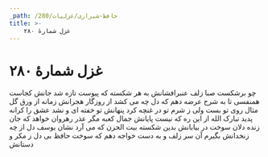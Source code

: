 ```yaml
---
_path: /حافظ-شیرازی/غزلیات/280
title: >-
    غزل شمارهٔ ۲۸۰
---
```

# غزل شمارهٔ ۲۸۰

چو برشکست صبا زلف عنبرافشانش
به هر شکسته که پیوست تازه شد جانش
کجاست همنفسی تا به شرح عرضه دهم
که دل چه می کشد از روزگار هجرانش
زمانه از ورق گل مثال روی تو بست
ولی ز شرم تو در غنچه کرد پنهانش
تو خفته ای و نشد عشق را کرانه پدید
تبارک الله از این ره که نیست پایانش
جمال کعبه مگر عذر رهروان خواهد
که جان زنده دلان سوخت در بیابانش
بدین شکسته بیت الحزن که می آرد
نشان یوسف دل از چه زنخدانش
بگیرم آن سر زلف و به دست خواجه دهم
که سوخت حافظ بی دل ز مکر و دستانش
